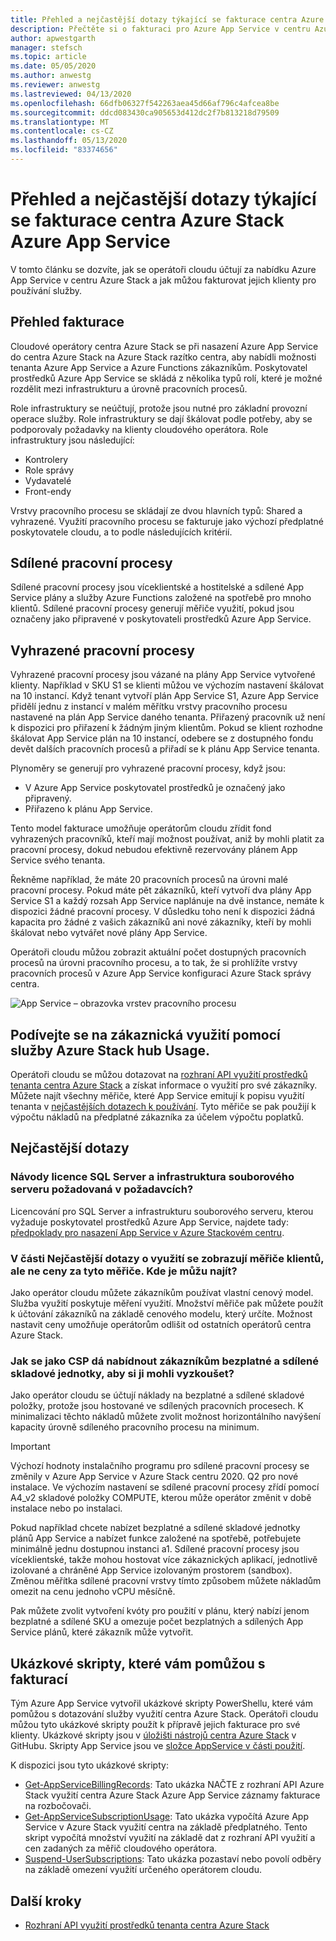 ```yaml
---
title: Přehled a nejčastější dotazy týkající se fakturace centra Azure Stack Azure App Service
description: Přečtěte si o fakturaci pro Azure App Service v centru Azure Stack.
author: apwestgarth
manager: stefsch
ms.topic: article
ms.date: 05/05/2020
ms.author: anwestg
ms.reviewer: anwestg
ms.lastreviewed: 04/13/2020
ms.openlocfilehash: 66dfb06327f542263aea45d66af796c4afcea8be
ms.sourcegitcommit: ddcd083430ca905653d412dc2f7b813218d79509
ms.translationtype: MT
ms.contentlocale: cs-CZ
ms.lasthandoff: 05/13/2020
ms.locfileid: "83374656"
---
```

# <a name="azure-app-service-on-azure-stack-hub-billing-overview-and-faq"></a>Přehled a nejčastější dotazy týkající se fakturace centra Azure Stack Azure App Service

V tomto článku se dozvíte, jak se operátoři cloudu účtují za nabídku Azure App Service v centru Azure Stack a jak můžou fakturovat jejich klienty pro používání služby.

## <a name="billing-overview"></a>Přehled fakturace

Cloudové operátory centra Azure Stack se při nasazení Azure App Service do centra Azure Stack na Azure Stack razítko centra, aby nabídli možnosti tenanta Azure App Service a Azure Functions zákazníkům. Poskytovatel prostředků Azure App Service se skládá z několika typů rolí, které je možné rozdělit mezi infrastrukturu a úrovně pracovních procesů.

Role infrastruktury se neúčtují, protože jsou nutné pro základní provozní operace služby. Role infrastruktury se dají škálovat podle potřeby, aby se podporovaly požadavky na klienty cloudového operátora. Role infrastruktury jsou následující:

- Kontrolery
- Role správy
- Vydavatelé
- Front-endy

Vrstvy pracovního procesu se skládají ze dvou hlavních typů: Shared a vyhrazené. Využití pracovního procesu se fakturuje jako výchozí předplatné poskytovatele cloudu, a to podle následujících kritérií.

## <a name="shared-workers"></a>Sdílené pracovní procesy

Sdílené pracovní procesy jsou víceklientské a hostitelské a sdílené App Service plány a služby Azure Functions založené na spotřebě pro mnoho klientů. Sdílené pracovní procesy generují měřiče využití, pokud jsou označeny jako připravené v poskytovateli prostředků Azure App Service.

## <a name="dedicated-workers"></a>Vyhrazené pracovní procesy

Vyhrazené pracovní procesy jsou vázané na plány App Service vytvořené klienty. Například v SKU S1 se klienti můžou ve výchozím nastavení škálovat na 10 instancí. Když tenant vytvoří plán App Service S1, Azure App Service přidělí jednu z instancí v malém měřítku vrstvy pracovního procesu nastavené na plán App Service daného tenanta. Přiřazený pracovník už není k dispozici pro přiřazení k žádným jiným klientům. Pokud se klient rozhodne škálovat App Service plán na 10 instancí, odebere se z dostupného fondu devět dalších pracovních procesů a přiřadí se k plánu App Service tenanta.

Plynoměry se generují pro vyhrazené pracovní procesy, když jsou:

- V Azure App Service poskytovatel prostředků je označený jako připravený.
- Přiřazeno k plánu App Service.

Tento model fakturace umožňuje operátorům cloudu zřídit fond vyhrazených pracovníků, kteří mají možnost používat, aniž by mohli platit za pracovní procesy, dokud nebudou efektivně rezervovány plánem App Service svého tenanta.

Řekněme například, že máte 20 pracovních procesů na úrovni malé pracovní procesy. Pokud máte pět zákazníků, kteří vytvoří dva plány App Service S1 a každý rozsah App Service naplánuje na dvě instance, nemáte k dispozici žádné pracovní procesy. V důsledku toho není k dispozici žádná kapacita pro žádné z vašich zákazníků ani nové zákazníky, kteří by mohli škálovat nebo vytvářet nové plány App Service.

Operátoři cloudu můžou zobrazit aktuální počet dostupných pracovních procesů na úrovni pracovního procesu, a to tak, že si prohlížíte vrstvy pracovních procesů v Azure App Service konfiguraci Azure Stack správy centra.

![App Service – obrazovka vrstev pracovního procesu][1]

## <a name="see-customer-usage-by-using-the-azure-stack-hub-usage-service"></a>Podívejte se na zákaznická využití pomocí služby Azure Stack hub Usage.

Operátoři cloudu se můžou dotazovat na [rozhraní API využití prostředků tenanta centra Azure Stack](azure-stack-tenant-resource-usage-api.md) a získat informace o využití pro své zákazníky. Můžete najít všechny měřiče, které App Service emitují k popisu využití tenanta v [nejčastějších dotazech k používání](azure-stack-usage-related-faq.md). Tyto měřiče se pak použijí k výpočtu nákladů na předplatné zákazníka za účelem výpočtu poplatků.

## <a name="frequently-asked-questions"></a>Nejčastější dotazy

### <a name="how-do-i-license-the-sql-server-and-file-server-infrastructure-required-in-the-prerequisites"></a>Návody licence SQL Server a infrastruktura souborového serveru požadovaná v požadavcích?

Licencování pro SQL Server a infrastrukturu souborového serveru, kterou vyžaduje poskytovatel prostředků Azure App Service, najdete tady: [předpoklady pro nasazení App Service v Azure Stackovém centru](azure-stack-app-service-before-you-get-started.md#licensing-concerns-for-required-file-server-and-sql-server).

### <a name="the-usage-faq-lists-the-tenant-meters-but-not-the-prices-for-those-meters-where-can-i-find-them"></a>V části Nejčastější dotazy o využití se zobrazují měřiče klientů, ale ne ceny za tyto měřiče. Kde je můžu najít?

Jako operátor cloudu můžete zákazníkům používat vlastní cenový model. Služba využití poskytuje měření využití. Množství měřiče pak můžete použít k účtování zákazníků na základě cenového modelu, který určíte. Možnost nastavit ceny umožňuje operátorům odlišit od ostatních operátorů centra Azure Stack.

### <a name="as-a-csp-how-can-i-offer-free-and-shared-skus-for-customers-to-try-out-the-service"></a>Jak se jako CSP dá nabídnout zákazníkům bezplatné a sdílené skladové jednotky, aby si ji mohli vyzkoušet?

Jako operátor cloudu se účtují náklady na bezplatné a sdílené skladové položky, protože jsou hostované ve sdílených pracovních procesech. K minimalizaci těchto nákladů můžete zvolit možnost horizontálního navýšení kapacity úrovně sdíleného pracovního procesu na minimum.

> [!IMPORTANT] 
> Výchozí hodnoty instalačního programu pro sdílené pracovní procesy se změnily v Azure App Service v Azure Stack centru 2020. Q2 pro nové instalace.  Ve výchozím nastavení se sdílené pracovní procesy zřídí pomocí A4_v2 skladové položky COMPUTE, kterou může operátor změnit v době instalace nebo po instalaci.

Pokud například chcete nabízet bezplatné a sdílené skladové jednotky plánů App Service a nabízet funkce založené na spotřebě, potřebujete minimálně jednu dostupnou instanci a1. Sdílené pracovní procesy jsou víceklientské, takže mohou hostovat více zákaznických aplikací, jednotlivě izolované a chráněné App Service izolovaným prostorem (sandbox). Změnou měřítka sdílené pracovní vrstvy tímto způsobem můžete nákladům omezit na cenu jednoho vCPU měsíčně.

Pak můžete zvolit vytvoření kvóty pro použití v plánu, který nabízí jenom bezplatné a sdílené SKU a omezuje počet bezplatných a sdílených App Service plánů, které zákazník může vytvořit.

## <a name="sample-scripts-to-assist-with-billing"></a>Ukázkové skripty, které vám pomůžou s fakturací

Tým Azure App Service vytvořil ukázkové skripty PowerShellu, které vám pomůžou s dotazování služby využití centra Azure Stack. Operátoři cloudu můžou tyto ukázkové skripty použít k přípravě jejich fakturace pro své klienty. Ukázkové skripty jsou v [úložišti nástrojů centra Azure Stack](https://github.com/Azure/AzureStack-tools) v GitHubu. Skripty App Service jsou ve [složce AppService v části použití](https://aka.ms/aa6zku8).

K dispozici jsou tyto ukázkové skripty:

- [Get-AppServiceBillingRecords](https://aka.ms/aa6zku2): Tato ukázka NAČTE z rozhraní API Azure Stack využití centra Azure Stack Azure App Service záznamy fakturace na rozbočovači.
- [Get-AppServiceSubscriptionUsage](https://aka.ms/aa6zku6): Tato ukázka vypočítá Azure App Service v Azure Stack využití centra na základě předplatného. Tento skript vypočítá množství využití na základě dat z rozhraní API využití a cen zadaných za měřič cloudového operátora.
- [Suspend-UserSubscriptions](https://aka.ms/aa6zku7): Tato ukázka pozastaví nebo povolí odběry na základě omezení využití určeného operátorem cloudu.

## <a name="next-steps"></a>Další kroky

- [Rozhraní API využití prostředků tenanta centra Azure Stack](azure-stack-tenant-resource-usage-api.md)

<!--Image references-->
[1]: ./media/app-service-billing-faq/app-service-worker-tiers.png
